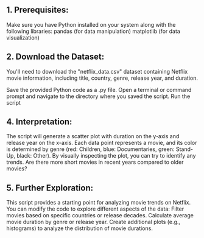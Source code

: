 ## 1. Prerequisites:

Make sure you have Python installed on your system along with the following libraries:
pandas (for data manipulation)
matplotlib (for data visualization)

## 2. Download the Dataset:

You'll need to download the "netflix_data.csv"  dataset containing Netflix movie information, including title, country, genre, release year, and duration.

Save the provided Python code as a .py file.
Open a terminal or command prompt and navigate to the directory where you saved the script.
Run the script 

## 4. Interpretation:

The script will generate a scatter plot with duration on the y-axis and release year on the x-axis. Each data point represents a movie, and its color is determined by genre (red: Children, blue: Documentaries, green: Stand-Up, black: Other).
By visually inspecting the plot, you can try to identify any trends. Are there more short movies in recent years compared to older movies?

## 5. Further Exploration:

This script provides a starting point for analyzing movie trends on Netflix. You can modify the code to explore different aspects of the data:
Filter movies based on specific countries or release decades.
Calculate average movie duration by genre or release year.
Create additional plots (e.g., histograms) to analyze the distribution of movie durations.
